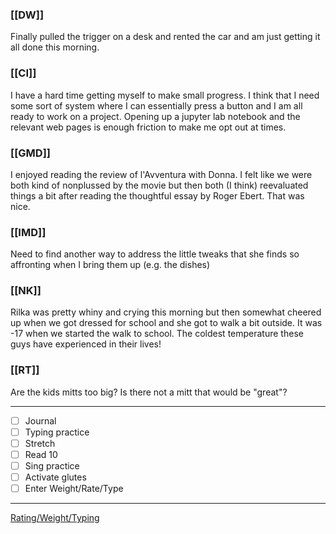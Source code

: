 ### [[DW]]
Finally pulled the trigger on a desk and rented the car and am just getting it all done this morning.

### [[CI]]
I have a hard time getting myself to make small progress. I think that I need some sort of system where I can essentially press a button and I am all ready to work on a project. Opening up a jupyter lab notebook and the relevant web pages is enough friction to make me opt out at times.

### [[GMD]]
I enjoyed reading the review of l'Avventura with Donna. I felt like we were both kind of nonplussed by the movie but then both (I think) reevaluated things a bit after reading the thoughtful essay by Roger Ebert. That was nice.

### [[IMD]]
Need to find another way to address the little tweaks that she finds so affronting when I bring them up (e.g. the dishes)

### [[NK]]
Rilka was pretty whiny and crying this morning but then somewhat cheered up when we got dressed for school and she got to walk a bit outside. It was -17 when we started the walk to school. The coldest temperature these guys have experienced in their lives!

### [[RT]]
Are the kids mitts too big? Is there not a mitt that would be "great"? 

---
- [ ] Journal
- [ ] Typing practice
- [ ] Stretch
- [ ] Read 10
- [ ] Sing practice
- [ ] Activate glutes
- [ ] Enter Weight/Rate/Type
---

[Rating/Weight/Typing](https://docs.google.com/spreadsheets/d/1p6cinTqipnxyiSCgPBAWp2cAHA5q6P0NL58bNCxedCY/edit#gid=0)
